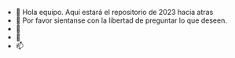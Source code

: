 - 👋 Hola equipo. Aquí estará el repositorio de 2023 hacia atras
- 👀 Por favor sientanse con la libertad de preguntar lo que deseen.
- 🌱 
- 💞️ 
- 📫

<!---
BI-Gal/BI-Gal is a ✨ special ✨ repository because its `README.md` (this file) appears on your GitHub profile.
You can click the Preview link to take a look at your changes.
--->
